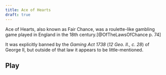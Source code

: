 ```yaml
---
title: Ace of Hearts
draft: true
---
```


<p class="lead">
<span class="aka">Ace of Hearts</span>, also known as <span class="aka">Fair Chance</span>, was a roulette-like gambling game played in England in the 18th century.[@OfTheLawsOfChance p. 74]
</p>

It was explicitly banned by the <cite>Gaming Act 1738</cite> (<cite>12 Geo. II., c. 28</cite>) of George <span class="rnum">II</span>, but outside of that law it appears to be little-mentioned.

## Play
